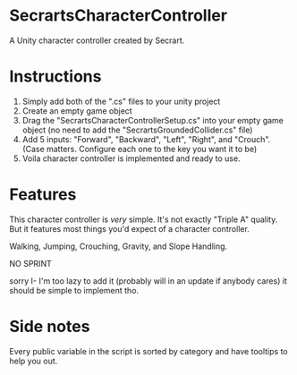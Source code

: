 # SecrartsCharacterController
A Unity character controller created by Secrart.



# Instructions
1. Simply add both of the ".cs" files to your unity project
2. Create an empty game object
3. Drag the "SecrartsCharacterControllerSetup.cs" into your empty game object 
(no need to add the "SecrartsGroundedCollider.cs" file)
4. Add 5 inputs: "Forward", "Backward", "Left", "Right", and "Crouch". (Case matters. Configure each one to the key you want it to be)
5. Voila character controller is implemented and ready to use. 

# Features
This character controller is *very* simple. It's not exactly "Triple A" quality. But it features most things you'd expect of a character controller. 

Walking, Jumping, Crouching, Gravity, and Slope Handling. 

NO SPRINT

sorry I- I'm too lazy to add it (probably will in an update if anybody cares) it should be simple to implement tho. 

# Side notes
Every public variable in the script is sorted by category and have tooltips to help you out. 
